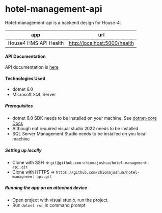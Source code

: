 # hotel-management-api
Hotel-management-api is a backend design for House-4.

| app | url |
| --- | --- |
| House4 HMS API Health  | [http://localhost:5000/health](http://localhost:5000/health) |


#### API Documentation
API documentation is [here](https://localhost:5000/swagger/index.html)



#### Technologies Used
- dotnet 6.0
- Microsoft SQL Server

##### Prerequisites
- dotnet 6.0 SDK needs to be installed on your machine. See [dotnet-core Docs](https://dotnet.microsoft.com/download/dotnet-core/3.1)
- Although not required visual studio 2022 needs to be installed
- SQL Server Management Studio needs to be installed on you local machine

##### Setting up locally
- Clone with SSH => `git@github.com:chiomajoshua/hotel-management-api.git`
- Clone with HTTPS => `https://github.com/chiomajoshua/hotel-management-api.git`

##### Running the app on an attached device
- Open project with visual studio, run the project.
- Run `dotnet run` in command prompt

